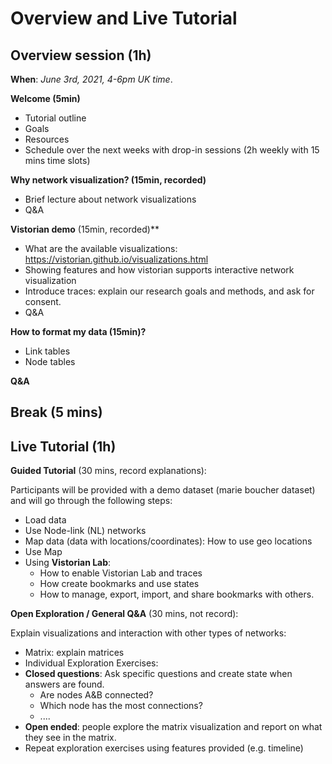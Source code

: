 # Overview and Live Tutorial 

## Overview session (1h)
**When**: _June 3rd, 2021, 4-6pm UK time_.

**Welcome (5min)**

* Tutorial outline
* Goals 
* Resources 
* Schedule over the next weeks with drop-in sessions (2h weekly with 15 mins time slots)

**Why network visualization? (15min, recorded)**

* Brief lecture about network visualizations
* Q&A

**Vistorian demo** (15min, recorded)** 

* What are the available visualizations: https://vistorian.github.io/visualizations.html
* Showing features and how vistorian supports interactive network visualization 
* Introduce traces: explain our research goals and methods, and ask for consent.
* Q&A

**How to format my data (15min)?**

* Link tables
* Node tables

**Q&A**

## Break (5 mins)

## Live Tutorial (1h)

**Guided Tutorial** (30 mins, record explanations):

Participants will be provided with a demo dataset (marie boucher dataset) and will go through the following steps:
* Load data 
* Use Node-link (NL) networks  
* Map data  (data with locations/coordinates): How to use geo locations
* Use Map 
* Using **Vistorian Lab**: 
  * How to enable Vistorian Lab and traces 
  * How create bookmarks and use states 
  * How to  manage, export, import, and share bookmarks with others.


**Open Exploration / General Q&A** (30 mins, not record):

Explain visualizations and interaction with other types of networks:
* Matrix: explain matrices
* Individual Exploration Exercises: 
* **Closed questions**: Ask specific questions and create state when answers are found.
  * Are nodes A&B connected? 
  * Which node has the most connections?
  * ....
* **Open ended**: people explore the matrix visualization and report on what they see in the matrix.
* Repeat exploration exercises using features provided (e.g. timeline) 

